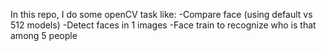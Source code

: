 In this repo, I do some openCV task like:
-Compare face (using default vs 512 models) 
-Detect faces in 1 images
-Face train to recognize who is that among 5 people
